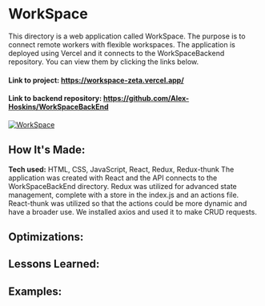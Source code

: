 # WorkSpace

This directory is a web application called WorkSpace. The purpose is to connect remote workers with flexible workspaces. The application is deployed using Vercel and it connects to the WorkSpaceBackend repository. You can view them by clicking the links below.

#### Link to project: https://workspace-zeta.vercel.app/
#### Link to backend repository: https://github.com/Alex-Hoskins/WorkSpaceBackEnd

<a href='https://workspace-zeta.vercel.app/' target='_blank'><img src='https://lh3.googleusercontent.com/JLyLl0gMfixeVgTzWgQvLsQGQHtUiRIWeoYXx71Lra9zoaLWBL-tLuI08ICiXNfB11GtY2ImLXXPWM_3Pj94izeVnKgqUiSxNsDZHDU_65y5ZjAQBZBl7zgQZiBfLvx4_JNm40qNsg=w600' alt='WorkSpace'/></a>

## How It's Made:
**Tech used:** HTML, CSS, JavaScript, React, Redux, Redux-thunk
The application was created with React and the API connects to the WorkSpaceBackEnd directory. Redux was utilized for advanced state management, complete with a store in the index.js and an actions file. React-thunk was utilized so that the actions could be more dynamic and have a broader use. We installed axios and used it to make CRUD requests.

## Optimizations: 

## Lessons Learned:  

## Examples:

